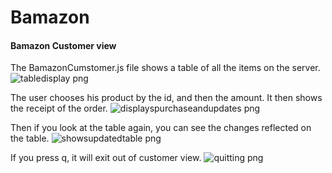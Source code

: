 # Bamazon

#### Bamazon Customer view
The BamazonCumstomer.js file shows a table of all the items on the server.
![tabledisplay png](https://cloud.githubusercontent.com/assets/8932227/16897337/f44b1ffe-4b73-11e6-8328-94cbb4d08b83.png)

The user chooses his product by the id, and then the amount. It then shows the receipt of 
the order.
![displayspurchaseandupdates png](https://cloud.githubusercontent.com/assets/8932227/16897349/2aaa428c-4b74-11e6-9395-6b2efc51c446.png)

Then if you look at the table again, you can see the changes reflected on the table.
![showsupdatedtable png](https://cloud.githubusercontent.com/assets/8932227/16897359/6e336d58-4b74-11e6-9937-faefe9e4402b.png)

If you press q, it will exit out of customer view.
![quitting png](https://cloud.githubusercontent.com/assets/8932227/16897385/0f69668c-4b75-11e6-995b-b85b3a89dc36.png)
